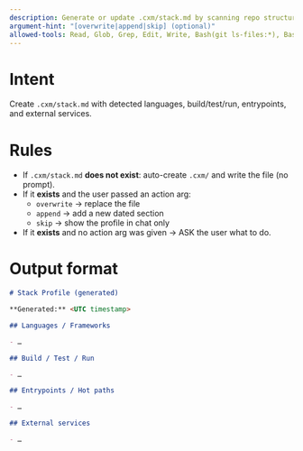 ```yaml
---
description: Generate or update .cxm/stack.md by scanning repo structure & top-level configs only.
argument-hint: "[overwrite|append|skip] (optional)"
allowed-tools: Read, Glob, Grep, Edit, Write, Bash(git ls-files:*), Bash(git rev-parse:*)
---
```


# Intent

Create `.cxm/stack.md` with detected languages, build/test/run, entrypoints, and external services.

# Rules

- If `.cxm/stack.md` **does not exist**: auto-create `.cxm/` and write the file (no prompt).
- If it **exists** and the user passed an action arg:
  - `overwrite` → replace the file
  - `append` → add a new dated section
  - `skip` → show the profile in chat only
- If it **exists** and no action arg was given → ASK the user what to do.

# Output format

```md
# Stack Profile (generated)

**Generated:** <UTC timestamp>

## Languages / Frameworks

- …

## Build / Test / Run

- …

## Entrypoints / Hot paths

- …

## External services

- …
```
